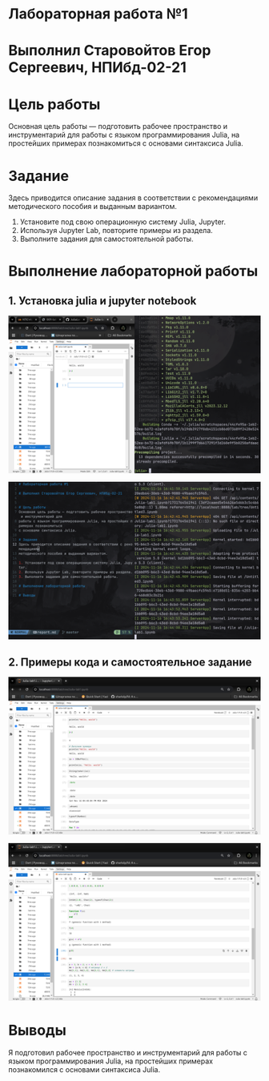# Лабораторная работа №1

# Выполнил Старовойтов Егор Сергеевич, НПИбд-02-21


# Цель работы
Основная цель работы — подготовить рабочее пространство и инструментарий для
работы с языком программирования Julia, на простейших примерах познакомиться
с основами синтаксиса Julia.

# Задание
Здесь приводится описание задания в соответствии с рекомендациями
методического пособия и выданным вариантом.

1. Установите под свою операционную систему Julia, Jupyter.
2. Используя Jupyter Lab, повторите примеры из раздела.
3. Выполните задания для самостоятельной работы.

# Выполнение лабораторной работы
## 1. Установка julia и jupyter notebook
![Julia](image/Screenshot_1.png)

![Jupyter](image/Screenshot_3.png)

## 2. Примеры кода и самостоятельное задание
![](image/Screenshot_4.png)

![](image/Screenshot_5.png)

# Выводы
Я подготовил рабочее пространство и инструментарий для
работы с языком программирования Julia, на простейших примерах познакомился
с основами синтаксиса Julia.

